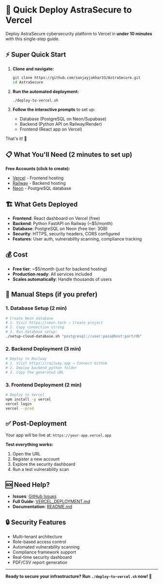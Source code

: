 # 🚀 Quick Deploy AstraSecure to Vercel

Deploy AstraSecure cybersecurity platform to Vercel in **under 10 minutes** with this single-step guide.

## ⚡ Super Quick Start

1. **Clone and navigate:**
   ```bash
   git clone https://github.com/sanjayjakhar33/AstraSecure.git
   cd AstraSecure
   ```

2. **Run the automated deployment:**
   ```bash
   ./deploy-to-vercel.sh
   ```

3. **Follow the interactive prompts** to set up:
   - Database (PostgreSQL on Neon/Supabase)
   - Backend (Python API on Railway/Render)
   - Frontend (React app on Vercel)

That's it! 🎉

## 📋 What You'll Need (2 minutes to set up)

**Free Accounts (click to create):**
- [Vercel](https://vercel.com) - Frontend hosting
- [Railway](https://railway.app) - Backend hosting  
- [Neon](https://neon.tech) - PostgreSQL database

## 🏗️ What Gets Deployed

- **Frontend**: React dashboard on Vercel (free)
- **Backend**: Python FastAPI on Railway (~$5/month)
- **Database**: PostgreSQL on Neon (free tier: 3GB)
- **Security**: HTTPS, security headers, CORS configured
- **Features**: User auth, vulnerability scanning, compliance tracking

## 💰 Cost

- **Free tier**: ~$5/month (just for backend hosting)
- **Production ready**: All services included
- **Scales automatically**: Handle thousands of users

## 🔧 Manual Steps (if you prefer)

### 1. Database Setup (2 min)
```bash
# Create Neon database
# 1. Visit https://neon.tech → Create project
# 2. Copy connection string
# 3. Run database setup:
./setup-cloud-database.sh "postgresql://user:pass@host:port/db"
```

### 2. Backend Deployment (3 min)
```bash
# Deploy to Railway
# 1. Visit https://railway.app → Connect GitHub
# 2. Deploy backend_python folder
# 3. Copy the generated URL
```

### 3. Frontend Deployment (2 min)
```bash
# Deploy to Vercel
npm install -g vercel
vercel login
vercel --prod
```

## ✅ Post-Deployment

Your app will be live at: `https://your-app.vercel.app`

**Test everything works:**
1. Open the URL
2. Register a new account
3. Explore the security dashboard
4. Run a test vulnerability scan

## 🆘 Need Help?

- **Issues**: [GitHub Issues](https://github.com/sanjayjakhar33/AstraSecure/issues)
- **Full Guide**: [VERCEL_DEPLOYMENT.md](./VERCEL_DEPLOYMENT.md)
- **Documentation**: [README.md](./README.md)

## 🔒 Security Features

- Multi-tenant architecture
- Role-based access control
- Automated vulnerability scanning
- Compliance framework support
- Real-time security dashboard
- PDF/CSV report generation

---

**Ready to secure your infrastructure? Run `./deploy-to-vercel.sh` now! 🚀**